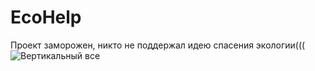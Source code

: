 # EcoHelp
Проект заморожен, никто не поддержал идею спасения экологии(((
![Вертикальный все](https://user-images.githubusercontent.com/43499418/131231392-46617557-ea16-42e5-8dcd-03b9a05a3d9a.jpg)

